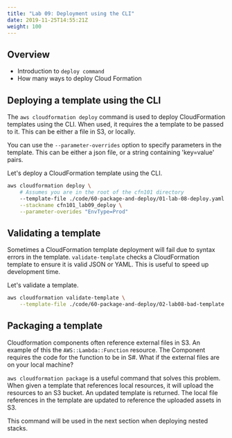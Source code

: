 ```yaml
---
title: "Lab 09: Deployment using the CLI"
date: 2019-11-25T14:55:21Z
weight: 100
---
```


## Overview

* Introduction to `deploy command`
* How many ways to deploy Cloud Formation

## Deploying a template using the CLI

The `aws cloudformation deploy` command is used to deploy CloudFormation templates using the CLI.
When used, it requires the a template to be passed to it. This can be either a file in S3, or locally.

You can use the `--parameter-overrides` option to specify parameters in the template. This can be either a json file, or a string containing 'key=value' pairs.

Let's deploy a CloudFormation template using the CLI.

```bash
aws cloudformation deploy \
    # Assumes you are in the root of the cfn101 directory
    --template-file ./code/60-package-and-deploy/01-lab-08-deploy.yaml \
    --stackname cfn101_lab09_deploy \
    --parameter-overides "EnvType=Prod"
```
## Validating a template

Sometimes a CloudFormation template deployment will fail due to syntax errors in the template.
`validate-template` checks a CloudFormation template to ensure it is valid JSON or YAML. This is useful to speed up development time. 

Let's validate a template.

```bash
aws cloudformation validate-template \
    --template-file ./code/60-package-and-deploy/02-lab08-bad-template.yaml
```

## Packaging a template

Cloudformation components often reference external files in S3. An example of this the `AWS::Lambda::Function` resource. The Component requires the code for the function to be in S#. What if the external files are on your local machine?

`aws cloudformation package` is a useful command that solves this problem. When given a template that references local resources, it will upload the resources to an S3 bucket. An updated template is returned. The local file references in the template are updated to reference the uploaded assets in S3.

This command will be used in the next section when deploying nested stacks.



